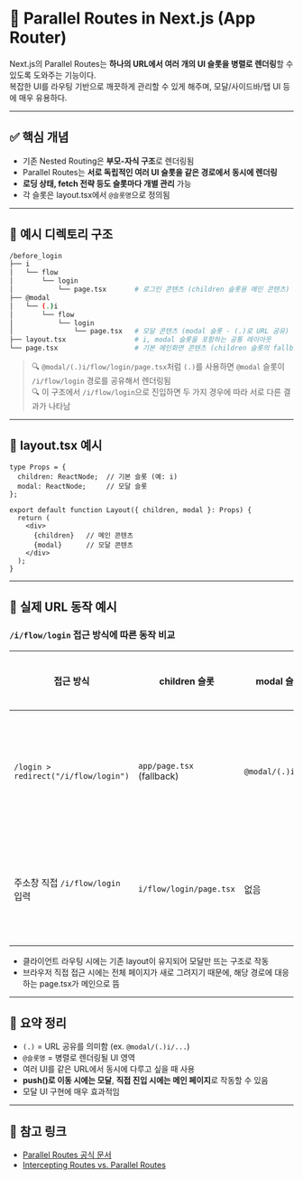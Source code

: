 # 🚥 Parallel Routes in Next.js (App Router)

Next.js의 Parallel Routes는 **하나의 URL에서 여러 개의 UI 슬롯을 병렬로 렌더링**할 수 있도록 도와주는 기능이다.  
복잡한 UI를 라우팅 기반으로 깨끗하게 관리할 수 있게 해주며, 모달/사이드바/탭 UI 등에 매우 유용하다.

---

## ✅ 핵심 개념

* 기존 Nested Routing은 **부모-자식 구조**로 렌더링됨
* Parallel Routes는 **서로 독립적인 여러 UI 슬롯을 같은 경로에서 동시에 렌더링**
* **로딩 상태, fetch 전략 등도 슬롯마다 개별 관리** 가능
* 각 슬롯은 layout.tsx에서 `@슬롯명`으로 정의됨

---

## 📁 예시 디렉토리 구조

```bash
/before_login
├── i
│   └── flow
│       └── login
│           └── page.tsx       # 로그인 콘텐츠 (children 슬롯용 메인 콘텐츠)
├── @modal
│   └── (.)i
│       └── flow
│           └── login
│               └── page.tsx   # 모달 콘텐츠 (modal 슬롯 - (.)로 URL 공유)
├── layout.tsx                 # i, modal 슬롯을 포함하는 공통 레이아웃
└── page.tsx                   # 기본 메인화면 콘텐츠 (children 슬롯의 fallback)
```

> 🔍 `@modal/(.)i/flow/login/page.tsx`처럼 `(.)`를 사용하면 `@modal` 슬롯이 `/i/flow/login` 경로를 공유해서 렌더링됨  
> 🔍 이 구조에서 `/i/flow/login`으로 진입하면 두 가지 경우에 따라 서로 다른 결과가 나타남

---

## 🧩 layout.tsx 예시

```tsx
type Props = {
  children: ReactNode;  // 기본 슬롯 (예: i)
  modal: ReactNode;     // 모달 슬롯
};

export default function Layout({ children, modal }: Props) {
  return (
    <div>
      {children}   // 메인 콘텐츠
      {modal}      // 모달 콘텐츠
    </div>
  );
}
```

---

## 🚦 실제 URL 동작 예시

### `/i/flow/login` 접근 방식에 따른 동작 비교

| 접근 방식                          | children 슬롯               | modal 슬롯          | 결과 화면         |
| ------------------------------ | ------------------------- | ----------------- | ------------- |
| `/login > redirect("/i/flow/login")` | `app/page.tsx` (fallback) | `@modal/(.)i/...` | 메인 유지 + 모달 띄움 |
| 주소창 직접 `/i/flow/login` 입력      | `i/flow/login/page.tsx`   | 없음                | 로그인 단독 페이지    |

* 클라이언트 라우팅 시에는 기존 layout이 유지되어 모달만 뜨는 구조로 작동
* 브라우저 직접 접근 시에는 전체 페이지가 새로 그려지기 때문에, 해당 경로에 대응하는 page.tsx가 메인으로 뜸

---

## 🔑 요약 정리

* `(.)` = URL 공유를 의미함 (ex. `@modal/(.)i/...`)
* `@슬롯명` = 병렬로 렌더링될 UI 영역
* 여러 UI를 같은 URL에서 동시에 다루고 싶을 때 사용
* **push()로 이동 시에는 모달**, **직접 진입 시에는 메인 페이지**로 작동할 수 있음
* 모달 UI 구현에 매우 효과적임

---

## 🔗 참고 링크

* [Parallel Routes 공식 문서](https://nextjs.org/docs/app/api-reference/file-conventions/parallel-routes)
* [Intercepting Routes vs. Parallel Routes](https://nextjs.org/docs/app/building-your-application/routing/intercepting-routes)
